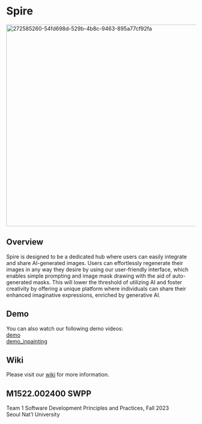 # Spire
<img width="536" alt="272585260-54fd698d-529b-4b8c-9463-895a77cf92fa" src="https://github.com/snuhcs-course/swpp-2023-project-team-1/assets/14998076/21d3d19b-d3c4-4ef1-89ed-c04b86838694">

## Overview
Spire is designed to be a dedicated hub where users can easily integrate and share AI-generated images. Users can effortlessly regenerate their images in any way they desire by using our user-friendly interface, which enables simple prompting and image mask drawing with the aid of auto-generated masks. This will lower the threshold of utilizing AI and foster creativity by offering a unique platform where individuals can share their enhanced imaginative expressions, enriched by generative AI. 

## Demo 
You can also watch our following demo videos:  
[demo](https://drive.google.com/file/d/1oLXOV89ui6qauRwpj3ivJA3GOeYdpDWs/view?usp=sharing)  
[demo_inpainting](https://drive.google.com/file/d/1duIfvJ2qBPCapHPUp97AW-Da3trl1BAl/view?usp=sharing)
## Wiki
Please visit our [wiki](https://github.com/snuhcs-course/swpp-2023-project-team-1/wiki) for more information.

## M1522.002400 SWPP
Team 1
Software Development Principles and Practices, Fall 2023  
Seoul Nat'l University
